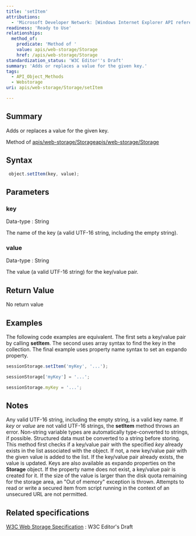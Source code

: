 ```yaml
---
title: 'setItem'
attributions:
  - 'Microsoft Developer Network: [Windows Internet Explorer API reference Article](http://msdn.microsoft.com/en-us/library/ie/hh828809%28v=vs.85%29.aspx)'
readiness: 'Ready to Use'
relationships:
  method_of:
    predicate: 'Method of '
    value: apis/web-storage/Storage
    href: /apis/web-storage/Storage
standardization_status: 'W3C Editor''s Draft'
summary: 'Adds or replaces a value for the given key.'
tags:
  - API_Object_Methods
  - Webstorage
uri: apis/web-storage/Storage/setItem

---
```

## Summary

Adds or replaces a value for the given key.

Method of [apis/web-storage/Storage](/apis/web-storage/Storage)[apis/web-storage/Storage](/apis/web-storage/Storage)

## Syntax

``` js
 object.setItem(key, value);
```

## Parameters

### key

 Data-type
:   String

 The name of the key (a valid UTF-16 string, including the empty string).

### value

 Data-type
:   String

 The value (a valid UTF-16 string) for the key/value pair.

## Return Value

No return value

## Examples

The following code examples are equivalent. The first sets a key/value pair by calling **setItem**. The second uses array syntax to find the key in the collection. The final example uses property name syntax to set an expando property.

``` js
sessionStorage.setItem('myKey', '...');

sessionStorage['myKey'] = '...';

sessionStorage.myKey = '...';
```

## Notes

Any valid UTF-16 string, including the empty string, is a valid key name. If *key* or *value* are not valid UTF-16 strings, the **setItem** method throws an error. Non-string variable types are automatically type-converted to strings, if possible. Structured data must be converted to a string before storing. This method first checks if a key/value pair with the specified *key* already exists in the list associated with the object. If not, a new key/value pair with the given value is added to the list. If the key/value pair already exists, the value is updated. Keys are also available as expando properties on the **Storage** object. If the property name does not exist, a key/value pair is created for it. If the size of the value is larger than the disk quota remaining for the storage area, an "Out of memory" exception is thrown. Attempts to read or write a secured item from script running in the context of an unsecured URL are not permitted.

## Related specifications

[W3C Web Storage Specification](http://dev.w3.org/html5/webstorage)
:   W3C Editor's Draft
